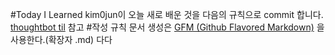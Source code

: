 #Today I Learned
kim0jun이 오늘 새로 배운 것을 다음의 규칙으로 commit 합니다. [thoughtbot til](https://github.com/thoughtbot/til) 참고
#작성 규칙
문서 생성은 [GFM (Github Flavored Markdown)](https://help.github.com/articles/github-flavored-markdown/) 을 사용한다.(확장자 .md)
다다

